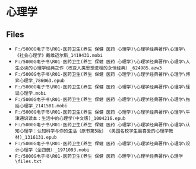# 心理学

## Files

- `F:/5000G电子书\R01-医药卫生(养生 保健 医药 心理学)\心理学经典著作\心理学\《社会心理学》戴维迈尔斯_1419431.mobi`
- `F:/5000G电子书\R01-医药卫生(养生 保健 医药 心理学)\心理学经典著作\心理学\人生必读的心理学经典之作（改变人类思想进程的永恒经典）_624985.azw3`
- `F:/5000G电子书\R01-医药卫生(养生 保健 医药 心理学)\心理学经典著作\心理学\博弈心理学_786063.epub`
- `F:/5000G电子书\R01-医药卫生(养生 保健 医药 心理学)\心理学经典著作\心理学\怪诞心理学.mobi`
- `F:/5000G电子书\R01-医药卫生(养生 保健 医药 心理学)\心理学经典著作\心理学\拖延心理学_2141581.mobi`
- `F:/5000G电子书\R01-医药卫生(养生 保健 医药 心理学)\心理学经典著作\心理学\牛津通识读本：生活中的心理学(中文版)_1004216.epub`
- `F:/5000G电子书\R01-医药卫生(养生 保健 医药 心理学)\心理学经典著作\心理学\认知心理学：认知科学与你的生活（原书第5版） (美国名校学生最喜爱的心理学教材)_1316131.epub`
- `F:/5000G电子书\R01-医药卫生(养生 保健 医药 心理学)\心理学经典著作\心理学\设计心理学（全四册）_1971093.mobi`
- `F:/5000G电子书\R01-医药卫生(养生 保健 医药 心理学)\心理学经典著作\心理学\files.txt`
